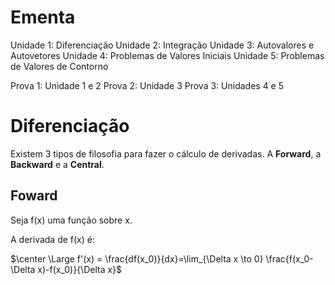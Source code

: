 # Ementa

Unidade 1: Diferenciação
Unidade 2: Integração
Unidade 3: Autovalores e Autovetores
Unidade 4: Problemas de Valores Iniciais
Unidade 5: Problemas de Valores de Contorno

Prova 1: Unidade 1 e 2
Prova 2: Unidade 3
Prova 3: Unidades 4 e 5

# Diferenciação

Existem 3 tipos de filosofia para fazer o cálculo de derivadas. A **Forward**, a **Backward** e a **Central**.

## Foward

Seja f(x) uma função sobre x.

A derivada de f(x) é:

$\center \Large f'(x) = \frac{df(x_0)}{dx}=\lim_{\Delta x \to 0} \frac{f(x_0-\Delta x)-f(x_0)}{\Delta x}$